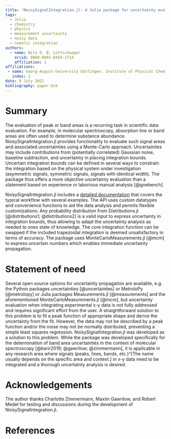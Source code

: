 ```yaml
---
title: 'NoisySignalIntegration.jl: A Julia package for uncertainty evaluation of numeric integrals'
tags:
  - Julia
  - chemistry
  - physics
  - measurement uncertainty
  - noisy data
  - numeric integration
authors:
  - name: Nils O. B. Lüttschwager
    orcid: 0000-0001-8459-1714
    affiliation: 1
affiliations:
 - name: Georg-August-University Göttingen, Institute of Physical Chemistry, Tammannstraße 6, DE-37077 Göttingen
   index: 1
date: 8 July 2021
bibliography: paper.bib
---
```


# Summary

The evaluation of peak or band areas is a recurring task in scientific data
evaluation. For example, in molecular spectroscopy, absorption line or band
areas are often used to determine substance abundance.
NoisySignalIntegration.jl provides functionality to evaluate such signal
areas and associated uncertainties using a Monte-Carlo approach. Uncertainties
may include contributions from (potentially correlated) Gaussian noise,
baseline subtraction, and uncertainty in placing integration bounds. Uncertain
integration bounds can be defined in several ways to constrain the integration
based on the physical system under investigation (asymmetric signals, symmetric
signals, signals with identical width). The package thus offers a more
objective uncertainty evaluation than a statement based on experience or
laborious manual analysis [@goebench].

NoisySignalIntegration.jl includes a [detailed
documentation](https://nluetts.github.io/NoisySignalIntegration.jl/stable/) that
covers the typical workflow with several examples. The API uses custom
datatypes and convenience functions to aid the data
analysis and permits flexible customizations: Any probability distribution from
Distributions.jl [@distributions1; @distributions2] is a valid input to express uncertainty
in integration bounds, thus allowing to adapt the uncertainty analysis as
needed to ones state of knowledge. The core integration function can be swapped
if the included trapezoidal integration is deemed unsatisfactory in terms of
accuracy. The package uses MonteCarloMeasurements.jl [@mcm] to express
uncertain numbers which enables immediate uncertainty propagation.

# Statement of need

Several open source options for uncertainty propagation are available, e.g.
the Python packages uncertainties [@uncertainties] or MetroloPy [@metrolopy] or
Julia packages Measurements.jl [@measurements] and the aforementioned
MonteCarloMeasurements.jl [@mcm], but uncertainty evaluation when integrating
experimental x-y data is not fully addressed and requires significant effort
from the user. A straightforward solution to this problem is to fit a peak
function of appropriate shape and derive the uncertainty from the fit. However,
the data may not be described by a peak function and/or the noise may not be
normally distributed, preventing a simple least squares regression.
NoisySignalIntegration.jl was developed as a solution to this problem.  While
the package was developed specifically for the determination of band area
uncertainties in the context of molecular spectroscopy [@karir2019; @gawrilow; @zimmermann],
it is applicable in any research area where signals (peaks, lines, bands,
etc.)^[The name usually depends on the specific area and context.] in x-y data
need to be integrated and a thorough uncertainty analysis is desired.

# Acknowledgements

The author thanks Charlotte Zimmermann, Maxim Gawrilow, and Robert Medel for testing and
discussions during the development of NoisySignalIntegration.jl.

# References
